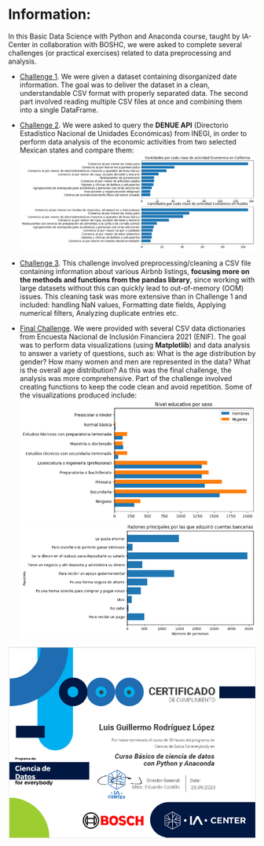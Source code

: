 # Information:

In this Basic Data Science with Python and Anaconda course, taught by IA-Center in collaboration with BOSHC, we were asked to complete several challenges (or practical exercises) related to data preprocessing and analysis.

* [Challenge 1](./Challenge1/Tarea1.ipynb). We were given a dataset containing disorganized date information. The goal was to deliver the dataset in a clean, understandable CSV format with properly separated data. The second part involved reading multiple CSV files at once and combining them into a single DataFrame.

* [Challenge 2](./Challenge2/Challenge_2.ipynb). We were asked to query the **DENUE API** (Directorio Estadístico Nacional de Unidades Económicas) from INEGI, in order to perform data analysis of the economic activities from two selected Mexican states and compare them:
![Main economic activities in each stateo](./images/img_ch_2.png)

* [Challenge 3](./Challenge3/Challenge_3.ipynb). This challenge involved preprocessing/cleaning a CSV file containing information about various Airbnb listings, **focusing more on the methods and functions from the pandas library**, since working with large datasets without this can quickly lead to out-of-memory (OOM) issues. This cleaning task was more extensive than in Challenge 1 and included: handling NaN values, Formatting date fields, Applying numerical filters, Analyzing duplicate entries etc.

* [Final Challenge](./Challenge_Final/Challenge_Final_COMPLETADO.ipynb). We were provided with several CSV data dictionaries from Encuesta Nacional de Inclusión Financiera 2021 (ENIF). The goal was to perform data visualizations (using **Matplotlib**) and data analysis to answer a variety of questions, such as: What is the age distribution by gender?
How many women and men are represented in the data? What is the overall age distribution? As this was the final challenge, the analysis was more comprehensive. Part of the challenge involved creating functions to keep the code clean and avoid repetition. Some of the visualizations produced include:
![What is the level of education by gender?](./images/img1_ch_f.png)
![What are the main reasons for opening bank accounts?](./images/img2_ch_f.png)

![Certificate of Completion](./images/certificado.png)
